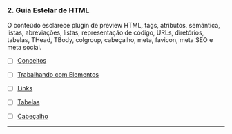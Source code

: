 ### 2. Guia Estelar de HTML

O conteúdo esclarece plugin de preview HTML, tags, atributos, semântica, listas, abreviações, listas, representação de código, URLs, diretórios, tabelas, THead, TBody, colgroup, cabeçalho, meta, favicon, meta SEO e meta social.

- [ ] [Conceitos](aulas/2.%20Guia%20Estelar%20de%20HTML/1.%20Conceitos)

- [ ] [Trabalhando com Elementos](aulas/2.%20Guia%20Estelar%20de%20HTML/2.%20Trabalhando%20com%20Elementos)

- [ ] [Links](aulas/2.%20Guia%20Estelar%20de%20HTML/3.%20Links)

- [ ] [Tabelas](aulas/2.%20Guia%20Estelar%20de%20HTML/4.%20Tabelas)

- [ ] [Cabeçalho](aulas/2.%20Guia%20Estelar%20de%20HTML/5.%20Cabeçalho)

---